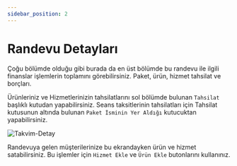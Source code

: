 ```yaml
---
sidebar_position: 2
---
```


# Randevu Detayları

Çoğu bölümde olduğu gibi burada da en üst bölümde bu randevu ile ilgili finanslar işlemlerin toplamını görebilirsiniz. Paket, ürün, hizmet tahsilat ve borçları.

Ürünleriniz ve Hizmetlerinizin tahsilatlarını sol bölümde bulunan `Tahsilat` başlıklı kutudan yapabilirsiniz.
Seans taksitlerinin tahsilatları için Tahsilat kutusunun altında bulunan `Paket İsminin Yer Aldığı` kutucuktan yapabilirsiniz.

![Takvim-Detay](/img/tutorial/event-details.png)

Randevuya gelen müşterilerinize bu ekrandayken ürün ve hizmet satabilirsiniz. Bu işlemler için `Hizmet Ekle` ve `Ürün Ekle` butonlarını kullanınız.

